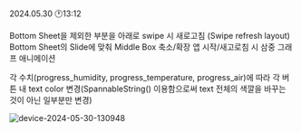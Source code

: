 2024.05.30 🕐13:12

Bottom Sheet을 제외한 부분을 아래로 swipe 시 새로고침 (Swipe refresh layout)
Bottom Sheet의 Slide에 맞춰 Middle Box 축소/확장
앱 시작/새고로침 시 삼중 그래프 애니메이션

각 수치(progress_humidity, progress_temperature, progress_air)에 따라 각 버튼 내 text color 변경(SpannableString() 이용함으로써 text 전체의 색깔을 바꾸는 것이 아닌 일부분만 변경)

![device-2024-05-30-130948](https://github.com/Gahyun-313/Garden1/assets/78289372/0d484207-00bd-4707-a9f0-e68894c0973e)

